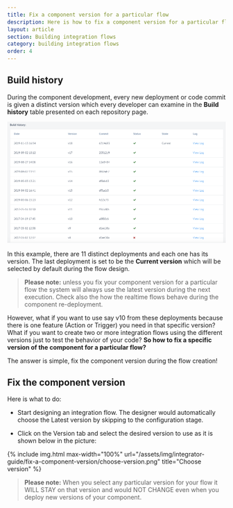 ```yaml
---
title: Fix a component version for a particular flow
description: Here is how to fix a component version for a particular flow.
layout: article
section: Building integration flows
category: building integration flows
order: 4
---
```


## Build history

During the component development, every new deployment or code commit is given a distinct version which every developer can examine in the **Build history** table presented on each repository page.

![Build history](/assets/img/integrator-guide/fix-a-component-version/build-history.png)

In this example, there are 11 distinct deployments and each one has its version. The last deployment is set to be the **Current version** which will be selected by default during the flow design.

> **Please note:** unless you fix your component version for a particular flow the system will always use the latest version during the next execution. Check also the how the realtime flows behave during the component re-deployment.

However, what if you want to use say v10 from these deployments because there is one feature (Action or Trigger) you need in that specific version? What if you want to create two or more integration flows using the different versions just to test the behavior of your code? **So how to fix a specific version of the component for a particular flow?**

The answer is simple, fix the component version during the flow creation!

## Fix the component version

Here is what to do:

  * Start designing an integration flow. The designer would automatically choose the Latest version by skipping to the configuration stage.

  * Click on the Version tab and select the desired version to use as it is shown below in the picture:

{% include img.html max-width="100%" url="/assets/img/integrator-guide/fix-a-component-version/choose-version.png" title="Choose version" %}

> **Please note:** When you select any particular version for your flow it WILL STAY on that version and would NOT CHANGE even when you deploy new versions of your component.
